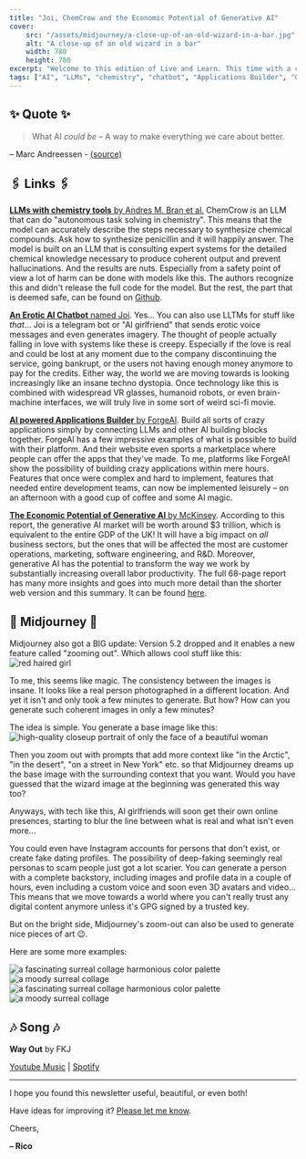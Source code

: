 ```yaml
---
title: "Joi, ChemCrow and the Economic Potential of Generative AI"
cover:
    src: "/assets/midjourney/a-close-up-of-an-old-wizard-in-a-bar.jpg"
    alt: "A close-up of an old wizard in a bar"
    width: 780
    height: 780
excerpt: "Welcome to this edition of Live and Learn. This time with a chatbot that can send erotic voice messages, an LLM that can synthesize chemical compounds, and an assessment of the economic potential of Generative AI. Enjoy."
tags: ["AI", "LLMs", "chemistry", "chatbot", "Applications Builder", "Generative AI", "Natural Language Processing (NLP)", "Machine Learning (ML)", "AGI", "AI Ethics", "AI Applications", "AI Development", "AI Marketplace"]
---
```


## ✨ Quote ✨

> What AI *could be* – A way to make everything we care about better.

– Marc Andreessen - [(source)](https://pmarca.substack.com/p/why-ai-will-save-the-world)

## 🖇️ Links 🖇️

[**LLMs with chemistry tools** by Andres M. Bran et al.](https://arxiv.org/pdf/2304.05376.pdf) ChemCrow is an LLM that can do "autonomous task solving in chemistry". This means that the model can accurately describe the steps necessary to synthesize chemical compounds. Ask how to synthesize penicillin and it will happily answer. The model is built on an LLM that is consulting expert systems for the detailed chemical knowledge necessary to produce coherent output and prevent hallucinations. And the results are nuts. Especially from a safety point of view a lot of harm can be done with models like this. The authors recognize this and didn't release the full code for the model. But the rest, the part that is deemed safe, can be found on [Github](https://github.com/ur-whitelab/chemcrow-public/). 

[**An Erotic AI Chatbot** named Joi](https://joiaigirlfriend.com/). Yes... You can also use LLTMs for stuff like *that*... Joi is a telegram bot or "AI girlfriend" that sends erotic voice messages and even generates imagery. The thought of people actually falling in love with systems like these is creepy. Especially if the love is real and could be lost at any moment due to the company discontinuing the service, going bankrupt, or the users not having enough money anymore to pay for the credits. Either way, the world we are moving towards is looking increasingly like an insane techno dystopia. Once technology like this is combined with widespread VR glasses, humanoid robots, or even brain-machine interfaces, we will truly live in some sort of weird sci-fi movie.

[**AI powered Applications Builder** by ForgeAI](https://theforgeai.com/). Build all sorts of crazy applications simply by connecting LLMs and other AI building blocks together. ForgeAI has a few impressive examples of what is possible to build with their platform. And their website even sports a marketplace where people can offer the apps that they've made. To me, platforms like ForgeAI show the possibility of building crazy applications within mere hours. Features that once were complex and hard to implement, features that needed entire development teams, can now be implemented leisurely – on an afternoon with a good cup of coffee and some AI magic.

[**The Economic Potential of Generative AI** by McKinsey](https://www.mckinsey.com/capabilities/mckinsey-digital/our-insights/the-economic-potential-of-generative-ai-the-next-productivity-frontier). According to this report, the generative AI market will be worth around $3 trillion, which is equivalent to the entire GDP of the UK! It will have a big impact on *all* business sectors, but the ones that will be affected the most are customer operations, marketing, software engineering, and R&D. Moreover, generative AI has the potential to transform the way we work by substantially increasing overall labor productivity. The full 68-page report has many more insights and goes into much more detail than the shorter web version and this summary. It can be found [here](https://www.mckinsey.com/~/media/mckinsey/business%20functions/mckinsey%20digital/our%20insights/the%20economic%20potential%20of%20generative%20ai%20the%20next%20productivity%20frontier/the-economic-potential-of-generative-ai-the-next-productivity-frontier-vf.pdf).

## 🌌 Midjourney 🌌

Midjourney also got a BIG update: Version 5.2 dropped and it enables a new feature called "zooming out". Which allows cool stuff like this: 
![red haired girl](/assets/midjourney/red-haired-girl.webp)

To me, this seems like magic. The consistency between the images is insane. It looks like a real person photographed in a different location. And yet it isn't and only took a few minutes to generate. But how? How can you generate such coherent images in only a few minutes?

The idea is simple. You generate a base image like this: 
![high-quality closeup portrait of only the face of a beautiful woman](/assets/midjourney/high-quality-closeup-portrait-of-only-the-face-of-a-beautiful-woman.jpg)

Then you zoom out with prompts that add more context like "in the Arctic", "in the desert", "on a street in New York" etc. so that Midjourney dreams up the base image with the surrounding context that you want. Would you have guessed that the wizard image at the beginning was generated this way too? 

Anyways, with tech like this, AI girlfriends will soon get their own online presences, starting to blur the line between what is real and what isn't even more... 

You could even have Instagram accounts for persons that don't exist, or create fake dating profiles. The possibility of deep-faking seemingly real personas to scam people just got a lot scarier. You can generate a person with a complete backstory, including images and profile data in a couple of hours, even including a custom voice and soon even 3D avatars and video... This means that we move towards a world where you can't really trust any digital content anymore unless it's GPG signed by a trusted key.

But on the bright side, Midjourney's zoom-out can also be used to generate nice pieces of art 😉.

Here are some more examples:

![a fascinating surreal collage harmonious color palette](/assets/midjourney/a-fascinating-surreal-collage-harmonious-color-palette-2.jpg)
![a moody surreal collage](/assets/midjourney/a-moody-surreal-collage.jpg)
![a fascinating surreal collage harmonious color palette](/assets/midjourney/a-fascinating-surreal-collage-harmonious-color-palette.jpg)
![a moody surreal collage](/assets/midjourney/a-moody-surreal-collage-2.jpg)


## 🎶 Song 🎶

**Way Out** by FKJ

[Youtube Music](https://music.youtube.com/watch?v=3IDT591wFiE) | [Spotify](https://open.spotify.com/track/63OemEo5x866TOhGpxfuAz)

---

I hope you found this newsletter useful, beautiful, or even both!

Have ideas for improving it? [Please let me know](https://airtable.com/shro1VeyG4lkNXkx2). 

Cheers,

**– Rico**
